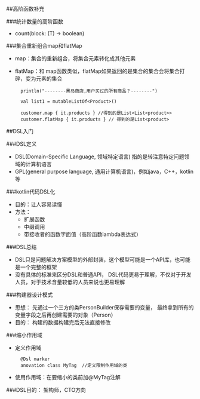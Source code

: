 ##高阶函数补充

###统计数量的高阶函数
* count(block: (T) -> boolean)

###集合重新组合map和flatMap
* map：集合的重新组合，将集合元素转化成其他元素
* flatMap：和 map函数类似，flatMap如果返回的是集合的集合会将集合打碎，变为元素的集合

		println("--------黑马商店,用户买过的所有商品？--------")

		val list1 = mutableListOf<Product>()
		
		customer.map { it.products } //得到的是List<List<product>>
		customer.flatMap { it.products } // 得到的是List<product> 

##DSL入门

###DSL定义
* DSL(Domain-Specific Language, 领域特定语言) 指的是转注意特定问题领域的计算机语言
* GPL(general purpose language, 通用计算机语言)，例如java，C++，kotlin等

###kotlin代码DSL化
* 目的：让人容易读懂
* 方法：
	* 扩展函数 
	* 中缀调用 
	* 带接收者的函数字面值（高阶函数lambda表达式）


###DSL总结
* DSL只是问题解决方案模型的外部封装，这个模型可能是一个API库，也可能是一个完整的框架
* 没有具体的标准来区分DSL和普通API， DSL代码更易于理解，不仅对于开发人员，对于技术含量较低的人员来说也更易理解

###构建器设计模式
* 思想： 先通过一个三方的类PersonBuilder保存需要的变量， 最终拿到所有的变量字段之后再创建需要的对象（Person）
* 目的： 构建的数据构建完后无法直接修改


###缩小作用域
* 定义作用域

		@Dsl marker
		anovation class MyTag  //定义限制作用域的类

* 使用作用域：在要缩小的类前加@MyTag注解


###DSL目的： 架构师，CTO方向




